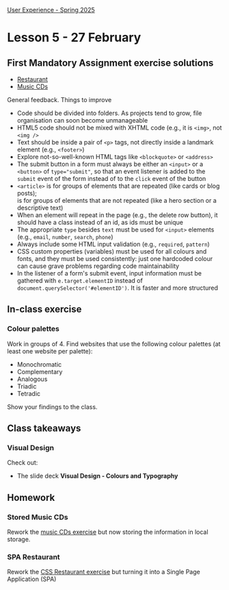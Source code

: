 [User Experience - Spring 2025](https://github.com/arturomorarioja-kea/WD_UX_F25/blob/main/README.md)

# Lesson 5 - 27 February

## First Mandatory Assignment exercise solutions
- [Restaurant](https://github.com/arturomorarioja/kea_css_restaurant_solution)
- [Music CDs](https://github.com/arturomorarioja/kea_js_music_cds_solution)

General feedback. Things to improve
- Code should be divided into folders. As projects tend to grow, file organisation can soon become unmanageable
- HTML5 code should not be mixed with XHTML code (e.g., it is `<img>`, not `<img />`
- Text should be inside a pair of `<p>` tags, not directly inside a landmark element (e.g., `<footer>`)
- Explore not-so-well-known HTML tags like `<blockquote>` or `<address>`
- The submit button in a form must always be either an `<input>` or a `<button>` of `type="submit"`, so that an event listener is added to the `submit` event of the form instead of to the `click` event of the button
- `<article>` is for groups of elements that are repeated (like cards or blog posts); <section> is for groups of elements that are not repeated (like a hero section or a descriptive text)
- When an element will repeat in the page (e.g., the delete row button), it should have a class instead of an id, as ids must be unique
- The appropriate `type` besides `text` must be used for `<input>` elements (e.g., `email`, `number`, `search`, `phone`)
- Always include some HTML input validation (e.g., `required`, `pattern`)
- CSS custom properties (variables) must be used for all colours and fonts, and they must be used consistently: just one hardcoded colour can cause grave problems regarding code maintainability
- In the listener of a form's submit event, input information must be gathered with `e.target.elementID` instead of `document.querySelector('#elementID')`. It is faster and more structured

## In-class exercise

### Colour palettes
Work in groups of 4. Find websites that use the following colour palettes (at least one website per palette):
- Monochromatic
- Complementary
- Analogous
- Triadic
- Tetradic

Show your findings to the class.

## Class takeaways

### Visual Design
Check out:
- The slide deck **Visual Design - Colours and Typography**

## Homework

### Stored Music CDs
Rework the [music CDs exercise](https://github.com/arturomorarioja/kea_js_music_cds_solution) but now storing the information in local storage.

### SPA Restaurant
Rework the [CSS Restaurant exercise](https://github.com/arturomorarioja/kea_css_restaurant_solution) but turning it into a Single Page Application (SPA)
